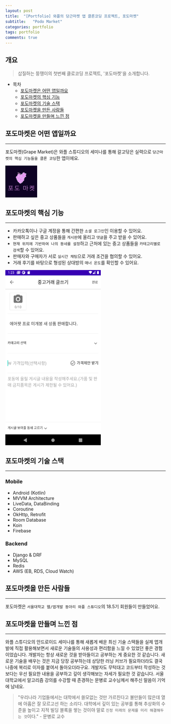 ```yaml
---
layout: post
title:  "[Portfolio] 와플의 당근마켓 앱 클론코딩 프로젝트, 포도마켓"
subtitle:   "Podo Market"
categories: portfolio
tags: portfolio   
comments: true
---
```



## 개요
> 삽질하는 뚱땡이의 첫번째 클로코딩 프로젝트, '포도마켓'을 소개합니다. 
  
- 목차
	- [포도마켓은 어떤 앱일까요](#포도마켓은-어떤-앱일까요) 
    - [포도마켓의 핵심 기능](#포도마켓의-핵심-기능)
	- [포도마켓의 기술 스택](#포도마켓의-기술-스택)
	- [포도마켓을 만든 사람들](#포도마켓을-만든-사람들)
	- [포도마켓을 만들며 느낀 점](#포도마켓을-만들며-느낀-점)
  
  
## 포도마켓은 어떤 앱일까요
---
포도마켓(Grape Market)은 와플 스튜디오의 세미나를 통해 갈고닦은 실력으로 `당근마켓의 핵심 기능들을 클론 코딩`한 앱이에요.

<img src="/assets/img/post_img/grapemarket_logo.png" width="100" height="100" />


## 포도마켓의 핵심 기능
---
* 카카오톡이나 구글 계정을 통해 간편한 `소셜 로그인`인 이용할 수 있어요.
* 판매하고 싶은 중고 상품들을 `게시판`에 올리고 `댓글`을 주고 받을 수 있어요.
* `현재 위치에 기반하여 나의 동네를 설정`하고 근처에 있는 중고 상품들을 `카테고리별로 검색`할 수 있어요.
* 판매자와 구매자가 서로 `실시간 채팅`으로 거래 조건을 협의할 수 있어요.
* 거래 후기를 바탕으로 형성된 상대방의 `매너 온도`를 확인할 수 있어요.

<img src="/assets/img/post_img/grapemarket_main.png" width="300" height="550" />


## 포도마켓의 기술 스택
---
### Mobile
* Android (Kotlin)
* MVVM Architecture
* LiveData, DataBinding
* Coroutine
* OkHttp, Retrofit
* Room Database
* Koin
* Firebase

### Backend
* Django & DRF
* MySQL
* Redis
* AWS (EB, RDS, Cloud Watch)


## 포도마켓을 만든 사람들
---
포도마켓은 `서울대학교 웹/앱개발 동아리 와플 스튜디오`의 18.5기 회원들이 만들었어요.


## 포도마켓을 만들며 느낀 점
---
와플 스튜디오의 안드로이드 세미나를 통해 새롭게 배운 최신 기술 스택들을 실제 앱개발에 직접 활용해보면서 새로운 기술들의 사용성과 편리함을 느낄 수 있었던 좋은 경험이었습니다. 개발자는 항상 새로운 것을 받아들이고 공부하는 게 중요한 것 같습니다. 새로운 기술을 배우는 것은 지금 당장 공부하는데 상당한 러닝 커브가 필요하더라도 결국 나중에 복리로 이자를 붙여서 돌아오더라구요. 개발자도 무턱대고 코드부터 작성하는 것보다는 우선 필요한 내용을 공부하고 깊이 생각해보는 자세가 필요한 것 같습니다. 서울대학교에서 알고리즘 강의를 수강할 때 존경하는 문병로 교수님께서 해주신 말씀이 기억에 남네요.

> "우리나라 기업들에서는 대학에서 쓸모없는 것만 가르친다고 불만들이 많은데 열에 아홉은 잘 모르고선 하는 소리다. 대학에서 깊이 있는 공부를 통해 추상화의 수준을 높이고 지적 빌딩 블록을 쌓는 것이야 말로 `진정 미래의 문제를 미리 해결해두는 것`이다." - 문병로 교수
